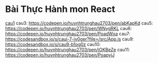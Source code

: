 # Bài Thực Hành mon React
[cau1](https://codepen.io/huynhtrunghau2703/pen/qBKMRoa)
cau3:     https://codepen.io/huynhtrunghau2703/pen/abKapKd
cau5:     https://codepen.io/huynhtrunghau2703/pen/WNygRKL
cau6:     https://codepen.io/huynhtrunghau2703/pen/PoadWxa
cau7:     https://codesandbox.io/s/caui-7-iv0ger?file=/src/App.js
cau9:     https://codesandbox.io/s/cau9-b1og0z
cau10:    https://codepen.io/huynhtrunghau2703/pen/jOKBeZe
cau11:    https://codepen.io/huynhtrunghau2703/pen/PoapyjJ
